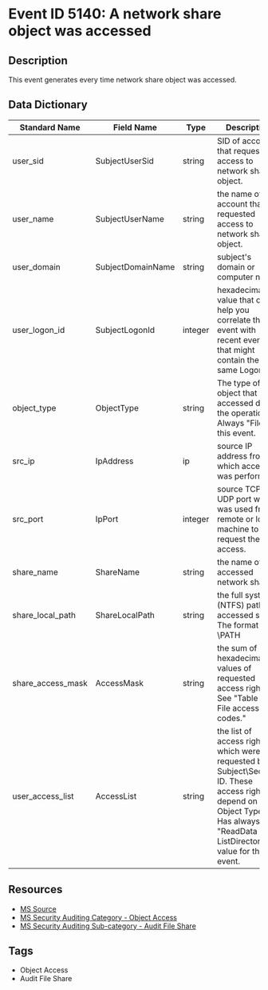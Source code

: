 # Event ID 5140: A network share object was accessed

## Description
This event generates every time network share object was accessed.

## Data Dictionary
|Standard Name|Field Name|Type|Description|Sample Value|
|---|---|---|---|---|
|user_sid|SubjectUserSid|string|SID of account that requested access to network share object.|S-1-5-21-3457937927-2839227994-823803824-1104|
|user_name|SubjectUserName|string|the name of the account that requested access to network share object.|dadmin|
|user_domain|SubjectDomainName|string|subject's domain or computer name|CONTOSO|
|user_logon_id|SubjectLogonId|integer|hexadecimal value that can help you correlate this event with recent events that might contain the same Logon ID|0x541f35|
|object_type|ObjectType|string|The type of an object that was accessed during the operation. Always "File" for this event.|File|
|src_ip|IpAddress|ip|source IP address from which access was performed.|10.0.0.100|
|src_port|IpPort|integer|source TCP or UDP port which was used from remote or local machine to request the access.|49212|
|share_name|ShareName|string|the name of accessed network share.|\\*\Documents|
|share_local_path|ShareLocalPath|string|the full system (NTFS) path for accessed share. The format is: \??\PATH|\??\C:\Documents|
|share_access_mask|AccessMask|string|the sum of hexadecimal values of requested access rights. See "Table 13. File access codes."|0x1|
|user_access_list|AccessList|string|the list of access rights which were requested by Subject\Security ID. These access rights depend on Object Type. Has always "ReadData (or ListDirectory)" value for this event.|%%4416|

## Resources
* [MS Source](https://github.com/MicrosoftDocs/windows-itpro-docs/blob/master/windows/security/threat-protection/auditing/event-5140.md)
* [MS Security Auditing Category - Object Access](https://docs.microsoft.com/en-us/windows/security/threat-protection/auditing/advanced-security-audit-policy-settings#object-access)
* [MS Security Auditing Sub-category - Audit File Share](https://github.com/MicrosoftDocs/windows-itpro-docs/tree/master/windows/security/threat-protection/auditing/audit-file-share.md)

## Tags
* Object Access
* Audit File Share
